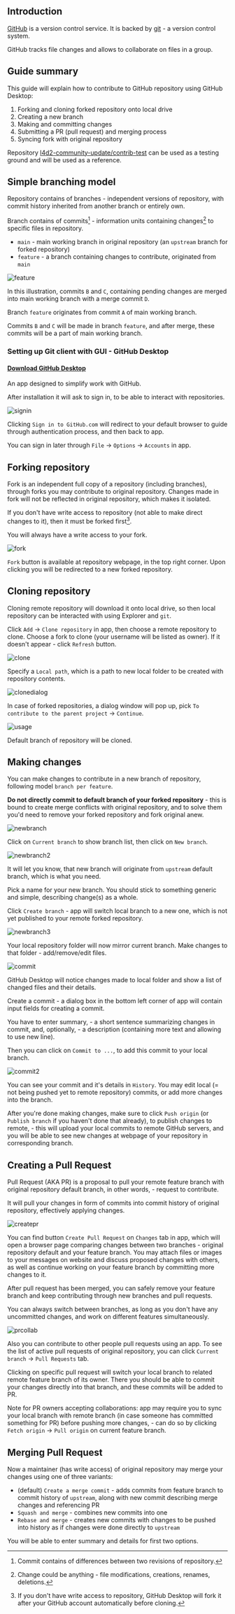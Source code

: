 ## Introduction
[GitHub](https://github.com/) is a version control service. It is backed by [git](https://git-scm.com/) - a version control system.

GitHub tracks file changes and allows to collaborate on files in a group.

## Guide summary
This guide will explain how to contribute to GitHub repository using GitHub Desktop:
1. Forking and cloning forked repository onto local drive
2. Creating a new branch
3. Making and committing changes
4. Submitting a PR (pull request) and merging process
5. Syncing fork with original repository

Repository [l4d2-community-update/contrib-test](https://github.com/l4d2-community-update/contrib-test) can be used as a testing ground and will be used as a reference.

## Simple branching model
Repository contains of branches - independent versions of repository, with commit history inherited from another branch or entirely own.

Branch contains of commits[^1] - information units containing changes[^2] to specific files in repository.

- `main` - main working branch in original repository (an `upstream` branch for forked repository)
- `feature` - a branch containing changes to contribute, originated from `main`

[^1]: Commit contains of differences between two revisions of repository.
[^2]: Change could be anything - file modifications, creations, renames, deletions.

![feature](/src/feature.png)

In this illustration, commits `B` and `C`, containing pending changes are merged into main working branch with a merge commit `D`.

Branch `feature` originates from commit `A` of main working branch.

Commits `B` and `C` will be made in branch `feature`, and after merge, these commits will be a part of main working branch.

### Setting up Git client with GUI - GitHub Desktop
#### [Download GitHub Desktop](https://desktop.github.com/)
An app designed to simplify work with GitHub.

After installation it will ask to sign in, to be able to interact with repositories.

![signin](/src/signin.png)

Clicking `Sign in to GitHub.com` will redirect to your default browser to guide through authentication process, and then back to app.

You can sign in later through `File` -> `Options` -> `Accounts` in app.

## Forking repository
Fork is an independent full copy of a repository (including branches), through forks you may contribute to original repository. Changes made in fork will not be reflected in original repository, which makes it isolated.

If you don't have write access to repository (not able to make direct changes to it), then it must be forked first[^3].

You will always have a write access to your fork.

![fork](/src/fork.png)

`Fork` button is available at repository webpage, in the top right corner. Upon clicking you will be redirected to a new forked repository.

[^3]: If you don't have write access to repository, GitHub Desktop will fork it after your GitHub account automatically before cloning.

## Cloning repository
Cloning remote repository will download it onto local drive, so then local repository can be interacted with using Explorer and `git`.

Click `Add` -> `Clone repository` in app, then choose a remote repository to clone. Choose a fork to clone (your username will be listed as owner). If it doesn't appear - click `Refresh` button.

![clone](/src/clone.png)

Specify a `Local path`, which is a path to new local folder to be created with repository contents.

![clonedialog](/src/clonedialog.png)

In case of forked repositories, a dialog window will pop up, pick `To contribute to the parent project` -> `Continue`.

![usage](/src/usage.png)

Default branch of repository will be cloned.

## Making changes
You can make changes to contribute in a new branch of repository, following model `branch per feature`.

**Do not directly commit to default branch of your forked repository** - this is bound to create merge conflicts with original repository, and to solve them you'd need to remove your forked repository and fork original anew.

![newbranch](/src/newbranch.png)

Click on `Current branch` to show branch list, then click on `New branch`.

![newbranch2](/src/newbranch2.png)

It will let you know, that new branch will originate from `upstream` default branch, which is what you need. 

Pick a name for your new branch. You should stick to something generic and simple, describing change(s) as a whole.

Click `Create branch` - app will switch local branch to a new one, which is not yet published to your remote forked repository.

![newbranch3](/src/newbranch3.png)

Your local repository folder will now mirror current branch. Make changes to that folder - add/remove/edit files.

![commit](/src/commit.png)

GitHub Desktop will notice changes made to local folder and show a list of changed files and their details.

Create a commit - a dialog box in the bottom left corner of app will contain input fields for creating a commit.

You have to enter summary, - a short sentence summarizing changes in commit, and, optionally, - a description (containing more text and allowing to use new line).

Then you can click on `Commit to ...`, to add this commit to your local branch.

![commit2](/src/commit2.png)

You can see your commit and it's details in `History`. You may edit local (= not being pushed yet to remote repository) commits, or add more changes into the branch.

After you're done making changes, make sure to click `Push origin` (or `Publish branch` if you haven't done that already), to publish changes to remote, - this will upload your local commits to remote GitHub servers, and you will be able to see new changes at webpage of your repository in corresponding branch.

## Creating a Pull Request
Pull Request (AKA PR) is a proposal to pull your remote feature branch with original repository default branch, in other words, - request to contribute.

It will pull your changes in form of commits into commit history of original repository, effectively applying changes.

![createpr](/src/createpr.png)

You can find button `Create Pull Request` on `Changes` tab in app, which will open a browser page comparing changes between two branches - original repository default and your feature branch. You may attach files or images to your messages on website and discuss proposed changes with others, as well as continue working on your feature branch by committing more changes to it.

After pull request has been merged, you can safely remove your feature branch and keep contributing through new branches and pull requests.

You can always switch between branches, as long as you don't have any uncommitted changes, and work on different features simultaneously.

![prcollab](/src/prcollab.png)

Also you can contribute to other people pull requests using an app. To see the list of active pull requests of original repository, you can click `Current branch` -> `Pull Requests` tab.

Clicking on specific pull request will switch your local branch to related remote feature branch of its owner. There you should be able to commit your changes directly into that branch, and these commits will be added to PR.

Note for PR owners accepting collaborations: app may require you to sync your local branch with remote branch (in case someone has committed something for PR) before pushing more changes, - can do so by clicking `Fetch origin` -> `Pull origin` on current feature branch.

## Merging Pull Request
Now a maintainer (has write access) of original repository may merge your changes using one of three variants:
- (default) `Create a merge commit` - adds commits from feature branch to commit history of `upstream`, along with new commit describing merge changes and referencing PR
- `Squash and merge` - combines new commits into one
- `Rebase and merge` - creates new commits with changes to be pushed into history as if changes were done directly to `upstream`

You will be able to enter summary and details for first two options.

<!-- 
## Syncing up fork's default branch
First do `Fetch origin` - that will get latest information about branches and commits from remote forked and original repositories. It may also add an `upstream` default branch into list of branches, in case it wasn't there already.

Click on `Current branch` to view branch list. Switch to main working branch of your forked repository, listed as `Default branch`, by clicking on it.

![branchupdate](/src/branchupdate.png)

Click on `Choose a branch to merge into ...` while on default branch, then select `upstream` one, then wait until it checks for any updates.

![upstreammerge](/src/upstreammerge.png)

If there were any updates on original repository, then you might want to merge it in your fork - click `Create a merge commit`. Merge commit is now local, your remote repository is not yet updated, for that click `Push origin`, - this will copy commits from original repository into your fork.
-->

